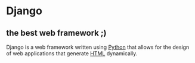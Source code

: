 # Django
## the best web framework ;)
Django is a web framework written using [Python](/wiki/Python) that allows for the design of web applications that generate [HTML](/wiki/HTML) dynamically.
